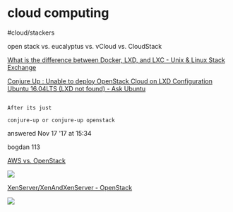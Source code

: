 # cloud computing
#cloud/stackers

open stack
vs. 
eucalyptus
vs. 
vCloud
vs. 
CloudStack

[What is the difference between Docker, LXD, and LXC - Unix & Linux Stack Exchange](https://unix.stackexchange.com/questions/254956/what-is-the-difference-between-docker-lxd-and-lxc#254977)


[Conjure Up : Unable to deploy OpenStack Cloud on LXD Configuration Ubuntu 16.04LTS (LXD not found) - Ask Ubuntu](https://askubuntu.com/questions/955728/conjure-up-unable-to-deploy-openstack-cloud-on-lxd-configuration-ubuntu-16-04l)
```sudo apt-get update; sudo apt-get upgrade -y; sudo snap install lxd; sudo snap install conjure-up --classic; /snap/bin/lxd init --auto; /snap/bin/lxc network create lxbr0 ipv4.address=auto ipv4.nat=true ipv6.address=none ipv6.nat=false

After its just

conjure-up or conjure-up openstack

```

answered Nov 17 '17 at 15:34

bogdan
113

[AWS vs. OpenStack](https://kernelmastery.com/aws-vs-openstack/)


![](cloud%20computing/5BCAA4C9-A99C-4878-B459-C570D52CDC95%201.png)

[XenServer/XenAndXenServer - OpenStack](https://wiki.openstack.org/wiki/XenServer/XenAndXenServer)

![](cloud%20computing/DA53FA80-21D2-4C3E-9687-986644BCFFAC%201.png)